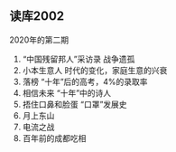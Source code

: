 ## 读库2002
2020年的第二期

1. “中国残留邦人”采访录
  战争遗孤
2. 小本生意人
  时代的变化，家庭生意的兴衰
3. 落榜
  “十年”后的高考，4%的录取率
4. 相信未来
  “十年”中的诗人
5. 捂住口鼻和脸蛋
  “口罩”发展史
6. 月上东山
7. 电流之战
8. 百年前的成都吃相
